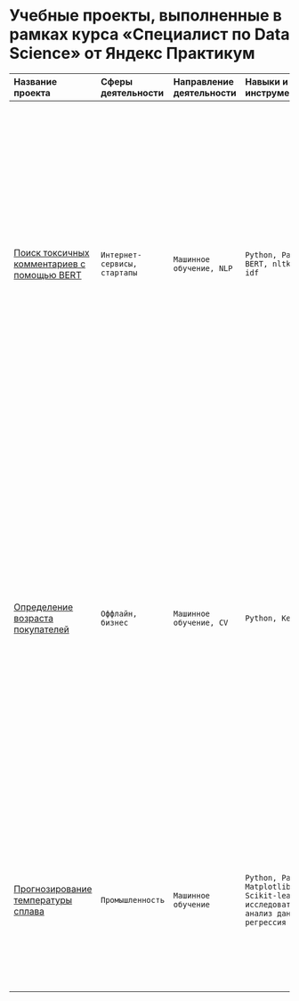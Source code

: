 # Учебные проекты, выполненные в рамках курса «‎Специалист по Data Science» от Яндекс Практикум

| Название проекта | Сферы деятельности | Направление деятельности | Навыки и инструменты | Описание проекта |
| :-------------------- | :--------------------- |:----------------------------|:----------------------------|:----------------------------|
| [Поиск токсичных комментариев с помощью BERT](https://github.com/alexandra-hoffmann-ds/ds-yandex-projects/tree/main/toxic_comments) | ```Интернет-сервисы, стартапы``` | ```Машинное обучение, NLP``` |```Python, Pandas, BERT, nltk, tf-idf```| Интернет-магазин запускает новый сервис — теперь пользователи могут редактировать и дополнять описания товаров, как в вики-сообществах. То есть, клиенты предлагают свои правки и комментируют изменения других. Магазину нужен инструмент, который будет искать токсичные комментарии и отправлять их на модерацию. Задачей исследования является обучение модели, классифицирующей комментарии как позитивные или негативные |
| [Определение возраста покупателей](https://github.com/alexandra-hoffmann-ds/ds-yandex-projects/tree/main/customer_age) | ```Оффлайн, бизнес``` | ```Машинное обучение, CV``` |```Python, Keras```| Сетевой супермаркет внедряет систему компьютерного зрения для обработки фотографий покупателей. Фотофиксация в прикассовой зоне поможет определять возраст клиентов, чтобы анализировать покупки и предлагать товары, которые могут заинтересовать покупателей этой возрастной группы и контролировать добросовестность кассиров при продаже алкоголя. Задачей исследования является построение модели, определяющей приблизительный возраст человека по фотографии |
| [Прогнозирование температуры сплава](https://github.com/alexandra-hoffmann-ds/ds-yandex-projects/tree/main/final_project) | ```Промышленность``` | ```Машинное обучение``` |```Python, Pandas, Matplotlib, Scikit-learn, исследовательский анализ данных, регрессия```| Для оптимизации производственных расходов металлургический комбинат решил уменьшить потребление электроэнергии на этапе обработки стали. Задачей исследования является построение модели, предсказыающей температуру стали |
